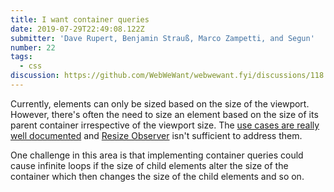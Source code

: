```yaml
---
title: I want container queries
date: 2019-07-29T22:49:08.122Z
submitter: 'Dave Rupert, Benjamin Strauß, Marco Zampetti, and Segun'
number: 22
tags:
  - css
discussion: https://github.com/WebWeWant/webwewant.fyi/discussions/118
---
```

Currently, elements can only be sized based on the size of the viewport. However, there's often the need to size an element based on the size of its parent container irrespective of the viewport size.
 The [use cases are really well documented](https://wicg.github.io/cq-usecases/) and [Resize Observer](https://developer.mozilla.org/docs/Web/API/ResizeObserver) isn't sufficient to address them.

One challenge in this area is that implementing container queries could cause infinite loops if the size of child elements alter the size of the container which then changes the size of the child elements and so on.
